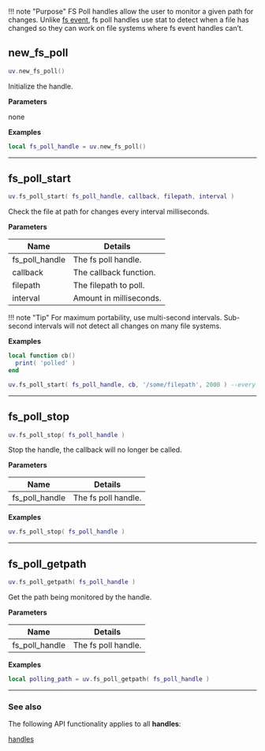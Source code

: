 !!! note "Purpose"
    FS Poll handles allow the user to monitor a given path for changes. Unlike [fs event](../fs_event), fs poll handles use stat to detect when a file has changed so they can work on file systems where fs event handles can’t.

## new_fs_poll

```lua
uv.new_fs_poll()
```

Initialize the handle.

__Parameters__

none

__Examples__

```lua
local fs_poll_handle = uv.new_fs_poll()
```

---

## fs_poll_start

```lua
uv.fs_poll_start( fs_poll_handle, callback, filepath, interval )
```

Check the file at path for changes every interval milliseconds.

__Parameters__

Name|Details
----|-------
fs_poll_handle|The fs poll handle.
callback|The callback function.
filepath|The filepath to poll.
interval|Amount in milliseconds.

!!! note "Tip"
    For maximum portability, use multi-second intervals. Sub-second intervals will not detect all changes on many file systems.

__Examples__

```lua
local function cb()
  print( 'polled' )
end

uv.fs_poll_start( fs_poll_handle, cb, '/some/filepath', 2000 ) --every 2 secs
```

---

## fs_poll_stop

```lua
uv.fs_poll_stop( fs_poll_handle )
```

Stop the handle, the callback will no longer be called.

__Parameters__

Name|Details
----|-------
fs_poll_handle|The fs poll handle.


__Examples__

```lua
uv.fs_poll_stop( fs_poll_handle )
```

---

## fs_poll_getpath

```lua
uv.fs_poll_getpath( fs_poll_handle )
```

Get the path being monitored by the handle.

__Parameters__

Name|Details
----|-------
fs_poll_handle|The fs poll handle.


__Examples__

```lua
local polling_path = uv.fs_poll_getpath( fs_poll_handle )
```

---

### See also

The following API functionality applies to all __handles__:

[handles](../handles)

